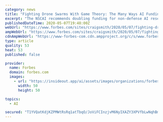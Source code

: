 ```yaml
---
category: news
title: "Fighting Drone Swarms With Game Theory: The Many Ways AI Funding Can Advance U.S. National Security"
excerpt: "The NSCAI recommends doubling funding for non-defense AI research from about a billion dollars a year to $2 billion a year."
publishedDateTime: 2020-05-07T19:48:00Z
webUrl: "https://www.forbes.com/sites/craigsmith/2020/05/07/fighting-drone-swarms-with-game-theory-the-many-ways-ai-funding-can-advance-us-national-security/"
ampWebUrl: "https://www.forbes.com/sites/craigsmith/2020/05/07/fighting-drone-swarms-with-game-theory-the-many-ways-ai-funding-can-advance-us-national-security/amp/"
cdnAmpWebUrl: "https://www-forbes-com.cdn.ampproject.org/c/s/www.forbes.com/sites/craigsmith/2020/05/07/fighting-drone-swarms-with-game-theory-the-many-ways-ai-funding-can-advance-us-national-security/amp/"
type: article
quality: 53
heat: 53
published: false

provider:
  name: Forbes
  domain: forbes.com
  images:
    - url: "https://insideout.app/ai/assets/images/organizations/forbes.com-50x50.jpg"
      width: 50
      height: 50

topics:
  - AI

secured: "T1YVQatKdjKZPMWtRsRq1atTbqO/JoViFCInzjvM6NyIXAZY3XPVfbLwNqhBmFXgs9Es2ng5/an6fCEhJbXsvZpBfgFQ0QqdLfYmT516aWVZWFFQdyX6aE+Pqsb0xs8zaXpOKXW49BNXl/cxlsklWUftQxgkOK7ccu9USPHutvBoVq5foHLutVpyMq5VSaf/ZgrSwFoRv3mkAnzGKTm75abLTU15XIxwMrBbztAIPz6oxIdveKppg3DSTIKMacMM3wub87cpXAAk4xZpAaYUznDlKXipC8QVKX1vskt6/PoPq4xq8YDW/82Es0A0K4cp165s0fJlKATSrryicYze9HuD2WdHfT7O0WlEOuTlDzD+wWCnR3CBJjzB6whwq7yd1FqkY7SCJc4WMfKFn3ehZ0NIFQ4FvJvSsqIsy2jXt0nBKdiQMyKLsC2EP4UfMp83iyXuKfnV7nyhwwUrXUGrIApOuIFkqCt7n9nD6UWqWiw=;KnALrm5hRhP4ToKN5l3y4g=="
---
```


